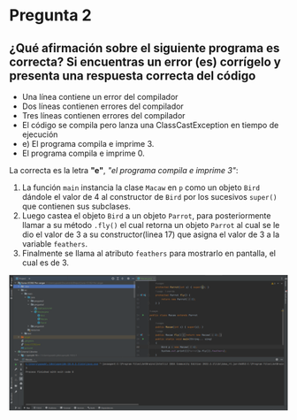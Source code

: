 # Pregunta 2

## ¿Qué afirmación sobre el siguiente programa es correcta? Si encuentras un error (es) corrígelo y presenta una respuesta correcta del código

- Una línea contiene un error del compilador
- Dos líneas contienen errores del compilador
- Tres líneas contienen errores del compilador
- El código se compila pero lanza una ClassCastException en tiempo de ejecución
- e) El programa compila e imprime 3. 
- El programa compila e imprime 0.

La correcta es la letra **"e"**, *"el programa compila e imprime 3"*:

1. La función `main` instancia la clase `Macaw` en `p` como un objeto `Bird` dándole el valor de 4 al constructor de `Bird` por los sucesivos `super()` que contienen sus subclases.
2. Luego castea el objeto `Bird` a un objeto `Parrot`, para posteriormente llamar a su método `.fly()` el cual retorna un objeto `Parrot` al cual se le dio el valor de 3 a su constructor(linea 17) que asigna el valor de 3 a la variable `feathers`. 
3. Finalmente se llama al atributo `feathers` para mostrarlo en pantalla, el cual es de 3.

![image-20221002184056144](Explicacion.assets/image-20221002184056144.png)
